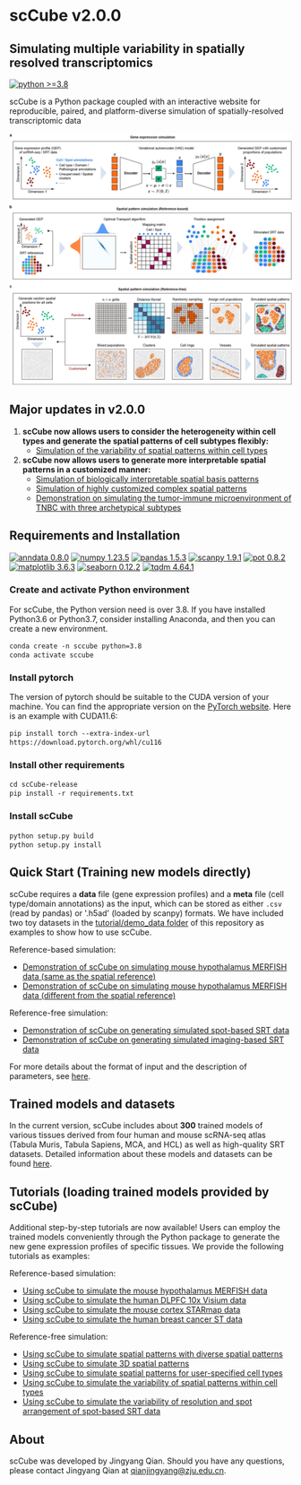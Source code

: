 # scCube v2.0.0

## Simulating multiple variability in spatially resolved transcriptomics

[![python >=3.8](https://img.shields.io/badge/python-%3E%3D3.8-brightgreen)](https://www.python.org/) 

scCube is a Python package coupled with an interactive website for reproducible, paired, and platform-diverse simulation of spatially-resolved transcriptomic data 

![avatar](images/workflow.jpg)
## Major updates in v2.0.0
1. **scCube now allows users to consider the heterogeneity within cell types and generate the spatial patterns of cell subtypes flexibly:**
   * [Simulation of the variability of spatial patterns within cell types]() 
2. **scCube now allows users to generate more interpretable spatial patterns in a customized manner:**
   * [Simulation of biologically interpretable spatial basis patterns]() 
   * [Simulation of highly customized complex spatial patterns]() 
   * [Demonstration on simulating the tumor-immune microenvironment of TNBC with three archetypical subtypes]() 


## Requirements and Installation
[![anndata 0.8.0](https://img.shields.io/badge/anndata-0.8.0-success)](https://pypi.org/project/anndata/) [![numpy 1.23.5](https://img.shields.io/badge/numpy-1.23.5-important)](https://pypi.org/project/numpy/) [![pandas 1.5.3](https://img.shields.io/badge/pandas-1.5.3-critical)](https://pypi.org/project/pandas/) [![scanpy 1.9.1](https://img.shields.io/badge/scanpy-1.9.1-informational)](https://github.com/scverse/scanpy) [![pot 0.8.2](https://img.shields.io/badge/pot-0.8.2-blueviolet)](https://pypi.org/project/POT/) [![matplotlib 3.6.3](https://img.shields.io/badge/matplotlib-3.6.3-ff69b4)](https://pypi.org/project/matplotlib/) [![seaborn 0.12.2](https://img.shields.io/badge/seaborn-0.12.2-9cf)](https://pypi.org/project/seaborn/) [![tqdm 4.64.1](https://img.shields.io/badge/tqdm-4.64.1-lightgrey)](https://pypi.org/project/tqdm/)

### Create and activate Python environment
For scCube, the Python version need is over 3.8. If you have installed Python3.6 or Python3.7, consider installing Anaconda, and then you can create a new environment.
```
conda create -n sccube python=3.8
conda activate sccube
```
### Install pytorch
The version of pytorch should be suitable to the CUDA version of your machine. You can find the appropriate version on the [PyTorch website](https://pytorch.org/get-started/locally/).
Here is an example with CUDA11.6:
```
pip install torch --extra-index-url https://download.pytorch.org/whl/cu116
```
### Install other requirements
```
cd scCube-release
pip install -r requirements.txt
```
### Install scCube
```
python setup.py build
python setup.py install
```

## Quick Start (Training new models directly)
scCube requires a **data** file (gene expression profiles) and a **meta** file (cell type/domain annotations) as the input, which can be stored as either `.csv` (read by pandas) or '.h5ad' (loaded by scanpy) formats. We have included two toy datasets in the [tutorial/demo_data folder](tutorial/demo_data) of this repository as examples to show how to use scCube. 

Reference-based simulation:
* [Demonstration of scCube on simulating mouse hypothalamus MERFISH data (same as the spatial reference)](tutorial/demo_merfish_own.ipynb)
* [Demonstration of scCube on simulating mouse hypothalamus MERFISH data (different from the spatial reference)](tutorial/demo_merfish_other.ipynb)

Reference-free simulation:
* [Demonstration of scCube on generating simulated spot-based SRT data](tutorial/demo_spot.ipynb)
* [Demonstration of scCube on generating simulated imaging-based SRT data](tutorial/demo_image.ipynb)

For more details about the format of input and the description of parameters, see [here](tutorial/API.md).

## Trained models and datasets
In the current version, scCube includes about **300** trained models of various tissues derived from four human and mouse scRNA-seq atlas (Tabula Muris, Tabula Sapiens, MCA, and HCL) as well as high-quality SRT datasets. Detailed information about these models and datasets can be found [here](tutorial/statistics.md).

## Tutorials (loading trained models provided by scCube)
Additional step-by-step tutorials are now available! Users can employ the trained models conveniently through the Python package to generate the new gene expression profiles of specific tissues. We provide the following tutorials as examples:

Reference-based simulation:
* [Using scCube to simulate the mouse hypothalamus MERFISH data](tutorial/tutorial_merfish.ipynb)
* [Using scCube to simulate the human DLPFC 10x Visium data](tutorial/tutorial_dlpfc.ipynb)
* [Using scCube to simulate the mouse cortex STARmap data](tutorial/tutorial_starmap.ipynb)
* [Using scCube to simulate the human breast cancer ST data](tutorial/tutorial_bc.ipynb)

Reference-free simulation:
* [Using scCube to simulate spatial patterns with diverse spatial patterns](tutorial/tutorial_pattern.ipynb)
* [Using scCube to simulate 3D spatial patterns](tutorial/tutorial_3d.ipynb)
* [Using scCube to simulate spatial patterns for user-specified cell types](tutorial/tutorial_specified.ipynb)
* [Using scCube to simulate the variability of spatial patterns within cell types](tutorial/tutorial_subtype.ipynb)
* [Using scCube to simulate the variability of resolution and spot arrangement of spot-based SRT data](tutorial/tutorial_resolution.ipynb)



## About
scCube was developed by Jingyang Qian. Should you have any questions, please contact Jingyang Qian at qianjingyang@zju.edu.cn.

